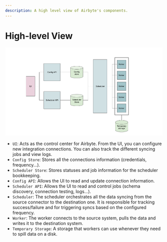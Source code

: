 ```yaml
---
description: A high level view of Airbyte's components.
---
```


# High-level View

![3.048-Kilometer view](../.gitbook/assets/10-000-feet-view.png)

* `UI`: Acts as the control center for Airbyte. From the UI, you can configure new integration connections. You can also track the different syncing jobs and view logs.
* `Config Store`: Stores all the connections information \(credentials, frequency...\).
* `Scheduler Store`: Stores statuses and job information for the scheduler bookkeeping.
* `Config API`: Allows the UI to read and update connection information.
* `Scheduler API`: Allows the UI to read and control jobs \(schema discovery, connection testing, logs...\).
* `Scheduler`: The scheduler orchestrates all the data syncing from the source connector to the destination one. It is responsible for tracking success/failure and for triggering syncs based on the configured frequency.
* `Worker`: The worker connects to the source system, pulls the data and writes it to the destination system.
* `Temporary Storage`: A storage that workers can use whenever they need to spill data on a disk.


